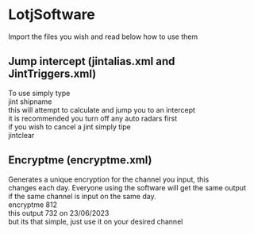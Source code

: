 # LotjSoftware  
Import the files you wish and read below how to use them  
  
## Jump intercept (jintalias.xml and JintTriggers.xml)  
To use simply type  
jint shipname  
this will attempt to calculate and jump you to an intercept  
it is recommended you turn off any auto radars first  
if you wish to cancel a jint simply tipe  
jintclear  
  
## Encryptme (encryptme.xml)  
Generates a unique encryption for the channel you input, this  
changes each day. Everyone using the software will get the same output  
if the same channel is input on the same day.  
encryptme 812  
this output 732 on 23/06/2023  
but its that simple, just use it on your desired channel  

